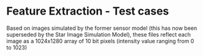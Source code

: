 # Feature Extraction - Test cases

Based on images simulated by the former sensor model (this has now been superseded by the Star Image Simulation Model), these files reflect each image as a 1024x1280 array of 10 bit pixels (intensity value ranging from 0 to 1023)

